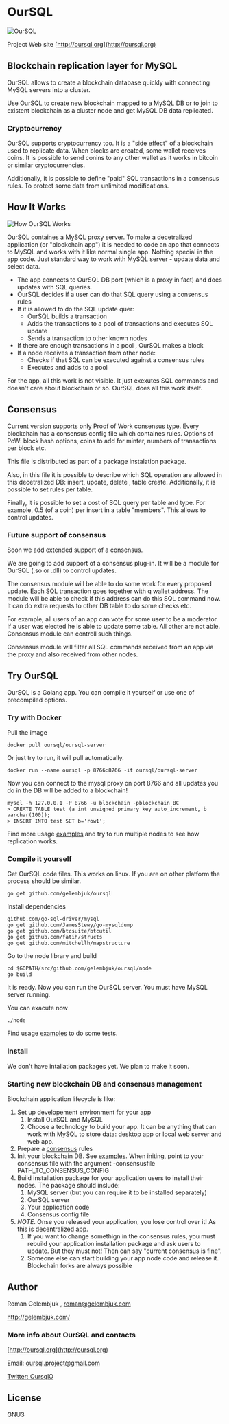 # OurSQL

![OurSQL](docs/oursql_logo_300.png?raw=true "OurSQL Logo")

Project Web site [http://oursql.org](http://oursql.org)

## Blockchain replication layer for MySQL

OurSQL allows to create a blockchain database quickly with connecting MySQL servers into a cluster.

Use OurSQL to create new blockchain mapped to a MySQL DB or to join to existent blockchain as a cluster node and get MySQL DB data replicated.

### Cryptocurrency

OurSQL supports cryptocurrency too. It is a "side effect" of a blockchain used to replicate data. When blocks are created, some wallet receives coins. It is possible to send conins to any other wallet as it works in bitcoin or similar cryptocurrencies. 

Additionally, it is possible to define "paid" SQL transactions in a consensus rules. To protect some data from unlimited modifications. 

## How  It Works

![How OurSQL Works](docs/oursql_how_it_works.png?raw=true "OurSQL")

OurSQL containes a MySQL proxy server. To make a decetralized application (or "blockchain app") it is needed to code an app that connects to MySQL and works with it like normal single app. Nothing special in the app code. Just standard way to work with MySQL server - update data and select data. 

* The app connects to OurSQL DB port (which is a proxy in fact) and does updates with SQL queries. 
* OurSQL decides if a user can do that SQL query using a consensus rules 
* If it is allowed to do the SQL update quer:
    * OurSQL builds a transaction
    * Adds the transactions to a pool of transactions and executes SQL update
    * Sends a transaction to other known nodes
* If there are enough transactions in a pool , OurSQL makes a block 
* If a node receives a transaction from other node:
    * Checks if that SQL can be executed against a consensus rules
    * Executes and adds to a pool

For the app, all this work is not visible. It just exexutes SQL commands and doesn't care about blockchain or so. OurSQL does all this work itself.

## Consensus

Current version supports only Proof of Work consensus type. Every blockchain has a consensus config file which containes rules. Options of PoW: block hash options, coins to add for minter, numbers of transactions per block etc.

This file is distributed as part of a package instalation package.

Also, in this file it is possible to describe which SQL operation are allowed in this decetralized DB: insert, update, delete , table create. Additionally, it is possible to set rules per table.

Finally, it is possible to set a cost of SQL query per table and type. For example, 0.5 (of a coin) per insert in a table "members". This allows to control updates.

### Future support of consensus 

Soon we add extended support of a consensus.

We are going to add support of a consensus plug-in. It will be a module for OurSQL (.so or .dll) to control updates. 

The consensus module will be able to do some work for every proposed update. Each SQL transaction goes together with q wallet address. The module will be able to check if this address can do this SQL command now. It can do extra requests to other DB table to do some checks etc.

For example, all users of an app can vote for some user to be a moderator. If a user was elected he is able to update some table. All other are not able. Consensus module can controll such things.

Consensus module will filter all SQL commands received from an app via the proxy and also received from other nodes.

## Try OurSQL

OurSQL is a Golang app. You can compile it yourself or use one of precompiled options.

### Try with Docker

Pull the image

```
docker pull oursql/oursql-server
```

Or just try to run, it will pull automatically.

```
docker run --name oursql -p 8766:8766 -it oursql/oursql-server
```

Now you can connect to the mysql proxy on port 8766 and all updates you do in the DB will be added to a blockchain!

```
mysql -h 127.0.0.1 -P 8766 -u blockchain -pblockchain BC
> CREATE TABLE test (a int unsigned primary key auto_increment, b varchar(100));
> INSERT INTO test SET b='row1';
```

Find more usage [examples](docs/Docker.md) and try to run multiple nodes to see how replication works.

### Compile it yourself

Get OurSQL code files. This works on linux. If you are on other platform the process should be similar.

```
go get github.com/gelembjuk/oursql
```

Install dependencies

```
github.com/go-sql-driver/mysql
go get github.com/JamesStewy/go-mysqldump
go get github.com/btcsuite/btcutil
go get github.com/fatih/structs
go get github.com/mitchellh/mapstructure
```

Go to the node library and build

```
cd $GOPATH/src/github.com/gelembjuk/oursql/node
go build
```

It is ready. Now you can run the OurSQL server. You must have MySQL server running.

You can exacute now 

```
./node
```

Find usage [examples](docs/Tests.md) to do some tests.

### Install

We don't have intallation packages yet. We plan to make it soon. 

### Starting new blockchain DB and consensus management

Blockchain application lifecycle is like:

1. Set up developement environment for your app
    1. Install OurSQL and MySQL
    1. Choose a technology to build your app. It can be anything that can work with MySQL to store data: desktop app or local web server and web app.
1. Prepare a [consensus](docs/Consensus.md) rules
1. Init your blockchain DB. See [examples](docx/Tests.md). When initing, point to your consensus file with the argument -consensusfile PATH_TO_CONSENSUS_CONFIG
1. Build installation package for your application users to install their nodes. The package should inslude:
    1. MySQL server (but you can require it to be installed separately)
    1. OurSQL server
    1. Your application code
    1. Consensus config file
1. *NOTE*. Onse you released your application, you lose control over it! As this is decentralized app. 
    1. If you want to change somethign in the consensus rules, you must rebuild your application installation package and ask users to update. But they must not! Then can say "current consensus is fine".
    1. Someone else can start building your app node code and release it. Blockchain forks are always possible

## Author

Roman Gelembjuk , roman@gelembjuk.com 

http://gelembjuk.com/

### More info about OurSQL and contacts

[http://oursql.org](http://oursql.org)  

Email: oursql.project@gmail.com

[Twitter: OursqlO](https://twitter.com/OursqlO)

## License

GNU3 